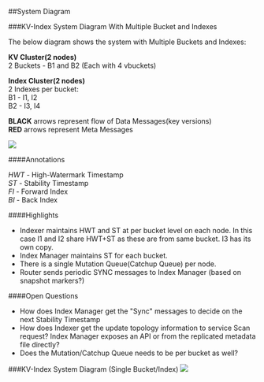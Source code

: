 ##System Diagram


###KV-Index System Diagram With Multiple Bucket and Indexes

The below diagram shows the system with Multiple Buckets and Indexes:

**KV Cluster(2 nodes)** <br>
2 Buckets - B1 and B2 (Each with 4 vbuckets)
<br>

**Index Cluster(2 nodes)** <br>
2 Indexes per bucket:<br>
B1 - I1, I2 <br>
B2 - I3, I4

**BLACK** arrows represent flow of Data Messages(key versions)<br>
**RED** arrows represent Meta Messages

![](https://rawgithub.com/deepkaran/sandbox/master/indexing/images/SystemDiagramMultipleBuckets.svg)

####Annotations

*HWT* - High-Watermark Timestamp<br>
*ST* - Stability Timestamp<br>
*FI* - Forward Index<br>
*BI* - Back Index<br>

####Highlights
- Indexer maintains HWT and ST at per bucket level on each node. In this case I1 and I2 share HWT+ST as these are from same bucket. I3 has its own copy. 
- Index Manager maintains ST for each bucket. 
- There is a single Mutation Queue(Catchup Queue) per node. 
- Router sends periodic SYNC messages to Index Manager (based on snapshot markers?)

####Open Questions
- How does Index Manager get the "Sync" messages to decide on the next Stability Timestamp
- How does Indexer get the update topology information to service Scan request? Index Manager exposes an API or from the replicated metadata file directly?
- Does the Mutation/Catchup Queue needs to be per bucket as well?


###KV-Index System Diagram (Single Bucket/Index)
![](https://rawgithub.com/deepkaran/sandbox/master/indexing/images/SystemDiagram.svg)
